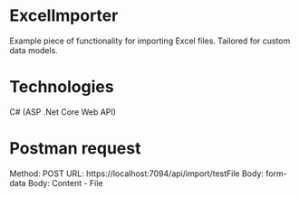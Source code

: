 # ExcelImporter

Example piece of functionality for importing Excel files. Tailored for custom data models. 

# Technologies

C# (ASP .Net Core Web API)

# Postman request

Method: POST
URL: https://localhost:7094/api/import/testFile
Body: form-data
Body: Content - File
